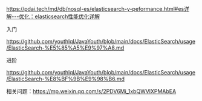 https://pdai.tech/md/db/nosql-es/elasticsearch-y-peformance.html#es详解---优化：elasticsearch性能优化详解







入门

https://github.com/youthlql/JavaYouth/blob/main/docs/ElasticSearch/usage/ElasticSearch-%E5%85%A5%E9%97%A8.md

进阶

https://github.com/youthlql/JavaYouth/blob/main/docs/ElasticSearch/usage/ElasticSearch-%E8%BF%9B%E9%98%B6.md





相关问题：https://mp.weixin.qq.com/s/2PDV6Mi_1xbQWVlXPMAbEA